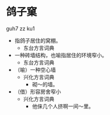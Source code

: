 



# 鸽子窠
guh7 zz ku1
+ 指鸽子居住的窝棚。
  * 东台方言词典
+ 一种砖墙结构，也喻指居住的环境窄小。
  * 东台方言词典
+ （喻）一种空心墙
  * 兴化方言词典
    - 砌～的墙。
+ （借）形容房舍窄小
  * 兴化方言词典
    - 他俫几个人挤啊一间～里。
